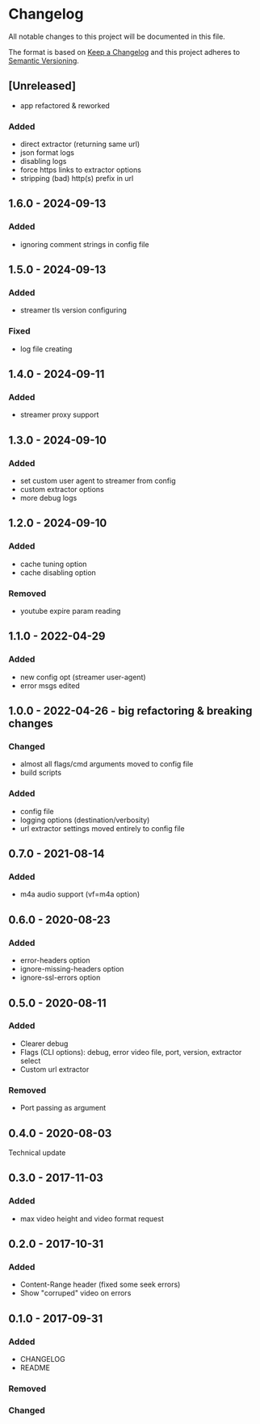 # Changelog
All notable changes to this project will be documented in this file.

The format is based on [Keep a Changelog](http://keepachangelog.com/en/1.0.0/)
and this project adheres to [Semantic Versioning](http://semver.org/spec/v2.0.0.html).

## [Unreleased]
- app refactored & reworked
### Added
- direct extractor (returning same url)
- json format logs
- disabling logs
- force https links to extractor options
- stripping (bad) http(s) prefix in url

## 1.6.0 - 2024-09-13
### Added           
- ignoring comment strings in config file

## 1.5.0 - 2024-09-13
### Added
- streamer tls version configuring
### Fixed
- log file creating

## 1.4.0 - 2024-09-11
### Added
- streamer proxy support

## 1.3.0 - 2024-09-10
### Added
- set custom user agent to streamer from config
- custom extractor options
- more debug logs

## 1.2.0 - 2024-09-10
### Added
- cache tuning option
- cache disabling option
### Removed
- youtube expire param reading
  
## 1.1.0 - 2022-04-29
### Added
- new config opt (streamer user-agent)
- error msgs edited

## 1.0.0 - 2022-04-26 - big refactoring & breaking changes
### Changed
- almost all flags/cmd arguments moved to config file
- build scripts
### Added
- config file
- logging options (destination/verbosity)
- url extractor settings moved entirely to config file

## 0.7.0 - 2021-08-14
### Added
- m4a audio support (vf=m4a option)

## 0.6.0 - 2020-08-23
### Added
- error-headers option
- ignore-missing-headers option
- ignore-ssl-errors option

## 0.5.0 - 2020-08-11
### Added
- Clearer debug
- Flags (CLI options): debug, error video file, port, version, extractor select
- Custom url extractor
### Removed
- Port passing as argument

## 0.4.0 - 2020-08-03
Technical update

## 0.3.0 - 2017-11-03
### Added
- max video height and video format request

## 0.2.0 - 2017-10-31
### Added
- Content-Range header (fixed some seek errors)
- Show "corruped" video on errors

## 0.1.0 - 2017-09-31
### Added
- CHANGELOG
- README

### Removed

### Changed
